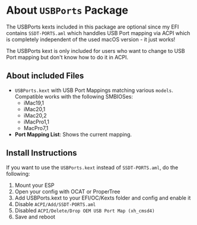 # About `USBPorts` Package 

The USBPorts kexts included in this package are optional since my EFI contains `SSDT-PORTS.aml` which handdles USB Port mapping via ACPI which is completely independent of the used macOS version - it just works!

The USBPorts kext is only included for users who want to change to USB Port mapping but don't know how to do it in ACPI.

## About included Files
- `USBPorts.kext` with USB Port Mappings matching various `models`. Compatible works with the following SMBIOSes:
	- iMac19,1
	- iMac20,1
	- iMac20,2
	- iMacPro1,1
	- MacPro7,1
- **Port Mapping List**: Shows the current mapping.

## Install Instructions

If you want to use the `USBPorts.kext` instead of `SSDT-PORTS.aml`, do the following:

1. Mount your ESP
2. Open your config with OCAT or ProperTree
4. Add USBPorts.kext to your EFI/OC/Kexts folder and config and enable it
5. Disable `ACPI/Add/SSDT-PORTS.aml`
6. Disabled `ACPI/Delete/Drop OEM USB Port Map (xh_cmsd4)`
7. Save and reboot


